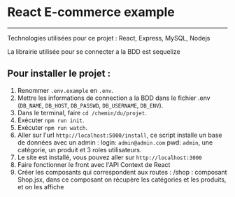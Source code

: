 # React E-commerce example

---

Technologies utilisées pour ce projet :
React, Express, MySQL, Nodejs

La librairie utilisée pour se connecter a la BDD est sequelize

## Pour installer le projet :


1. Renommer `.env.example` en `.env`.
2. Mettre les informations de connection a la BDD dans le fichier .env (`DB_NAME`, `DB_HOST`, `DB_PASSWD`, `DB_USERNAME`, `DB_ENV`).
3. Dans le terminal, faire `cd /chemin/du/projet`.
4. Exécuter `npm run init`.
5. Exécuter `npm run watch`.
6. Aller sur l'url `http://localhost:5000/install`, ce script installe un base de données avec un admin : login: `admin@admin.com` pwd: `admin`, une catégorie, un produit et 3 roles utilisateurs.
7. Le site est installé, vous pouvez aller sur `http://localhost:3000`
8. Faire fonctionner le front avec l'API Context de React
9. Créer les composants qui correspondent aux routes : /shop : composant Shop.jsx, dans ce composant on récupère les catégories et les produits, et on les affiche
